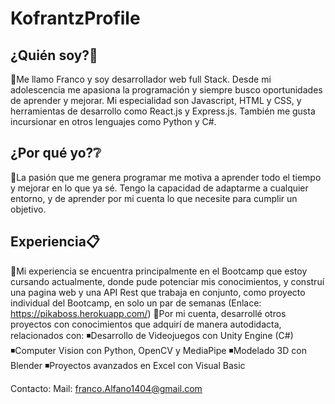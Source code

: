 # KofrantzProfile

## ¿Quién soy?🤔
🔸Me llamo Franco y soy desarrollador web full Stack. Desde mi adolescencia me apasiona la programación y siempre busco oportunidades de aprender y mejorar. Mi especialidad son Javascript, HTML y CSS, y herramientas de desarrollo como React.js y Express.js. También me gusta incursionar en otros lenguajes como Python y C#.

## ¿Por qué yo?❔
🔸La pasión que me genera programar me motiva a aprender todo el tiempo y mejorar en lo que ya sé. Tengo la capacidad de adaptarme a cualquier entorno, y de aprender por mi cuenta lo que necesite para cumplir un objetivo. 

## Experiencia📋
🔸Mi experiencia se encuentra principalmente en el Bootcamp que estoy cursando actualmente, donde pude potenciar mis conocimientos, y construí una pagina web y una API Rest que trabaja en conjunto, como proyecto individual del Bootcamp, en solo un par de semanas (Enlace: https://pikaboss.herokuapp.com/)
🔸Por mi cuenta, desarrollé otros proyectos con conocimientos que adquirí de manera autodidacta, relacionados con: 
◾Desarrollo de Videojuegos con Unity Engine (C#)
◾Computer Vision con Python, OpenCV y MediaPipe
◾Modelado 3D con Blender
◾Proyectos avanzados en Excel con Visual Basic

Contacto:
Mail: franco.Alfano1404@gmail.com
